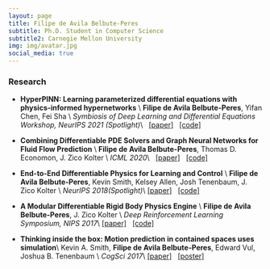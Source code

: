 ```yaml
---
layout: page
title: Filipe de Avila Belbute-Peres
subtitle: Ph.D. Student in Computer Science
subtitle2: Carnegie Mellon University
img: img/avatar.jpg
social_media: true
---
```


### Research

* __HyperPINN: Learning parameterized differential equations with physics-informed hypernetworks__ \\
__Filipe de Avila Belbute-Peres__, Yifan Chen, Fei Sha \\
_Symbiosis of Deep Learning and Differential Equations Workshop, NeurIPS 2021 *(Spotlight)*_\\
&nbsp; 
<a href="https://arxiv.org/abs/2007.04439" target="_blank">[paper]</a>
&nbsp; 
<a href="https://github.com/locuslab/cfd-gcn" target="_blank">[code]</a>


* __Combining Differentiable PDE Solvers and Graph Neural Networks for Fluid Flow Prediction__ \\
__Filipe de Avila Belbute-Peres__, Thomas D. Economon, J. Zico Kolter \\
_ICML 2020_\\
&nbsp; 
<a href="https://arxiv.org/abs/2007.04439" target="_blank">[paper]</a>
&nbsp; 
<a href="https://github.com/locuslab/cfd-gcn" target="_blank">[code]</a>


* __End-to-End Differentiable Physics for Learning and Control__ \\
__Filipe de Avila Belbute-Peres__, Kevin Smith, Kelsey Allen, Josh Tenenbaum, J. Zico Kolter \\
_NeurIPS 2018_*(Spotlight)*\\
<a href="http://papers.nips.cc/paper/7948-end-to-end-differentiable-physics-for-learning-and-control" target="_blank">[paper]</a>
&nbsp; 
<a href="https://github.com/locuslab/lcp-physics" target="_blank">[code]</a>


* __A Modular Differentiable Rigid Body Physics Engine__ \\
__Filipe de Avila Belbute-Peres__, J. Zico Kolter \\
_Deep Reinforcement Learning Symposium, NIPS 2017_\\
<a href="https://drive.google.com/open?id=1K8t4gQExFXbuG4F9Zd2_30Y5wtpdEST7" target="_blank">[paper]</a>
&nbsp; 
<a href="https://github.com/locuslab/lcp-physics" target="_blank">[code]</a>


* __Thinking inside the box: Motion prediction in contained spaces uses simulation__\\
 Kevin A. Smith, __Filipe de Avila Belbute-Peres__, Edward Vul, Joshua B. Tenenbaum \\
 _CogSci 2017_\\
<a href="http://scripts.mit.edu/~k2smith/publications/Smith_CogSci_Topology.pdf" target="_blank">[paper]</a>
&nbsp; 
<a href="http://www.mit.edu/~k2smith/posters/Poster_Topology.pdf" target="_blank">[poster]</a>
